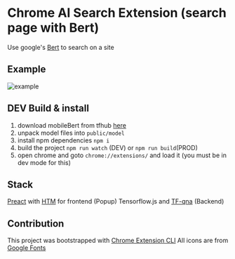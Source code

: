 # Chrome AI Search Extension (search page with Bert)

Use google's [Bert](https://en.wikipedia.org/wiki/BERT_(language_model)) to search on a site

## Example

![example](.readme/example.gif)

## DEV Build & install

1. download mobileBert from tfhub [here](https://tfhub.dev/tensorflow/tfjs-model/mobilebert/1)
2. unpack model files into `public/model`
3. install npm dependencies `npm i`
4. build the project `npm run watch` (DEV) or `npm run build`(PROD)
5. open chrome and goto `chrome://extensions/` and load it (you must be in dev mode for this)

## Stack

[Preact](https://preactjs.com/) with [HTM](https://github.com/developit/htm) for frontend (Popup)
Tensorflow.js and [TF-qna](https://github.com/tensorflow/tfjs-models/tree/master/qna) (Backend)

## Contribution

This project was bootstrapped with [Chrome Extension CLI](https://github.com/dutiyesh/chrome-extension-cli)
All icons are from [Google Fonts](https://fonts.google.com/icons)
